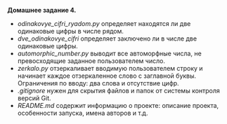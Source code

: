 **Домашнее задание 4.**

- *odinakovye_cifri_ryadom.py* определяет находятся ли две одинаковые цифры в числе рядом.
- *dve_odinakovye_cifri* определяет заключено ли в числе две одинаковые цифры.
- *automorphic_number.py* выводит все автоморфные числа, не превосходящие заданное пользователем число.
- *zerkalo.py* отзеркаливает вводимую пользователем строку и начинает каждое отзеркаленное слово с заглавной буквы. 
  Ограничения по вводу: два слова и отсутствие цифр.
- *.gitignore* нужен для скрытия файлов и папок от системы контроля версий Git.
- *README.md* содержит информацию о проекте: описание проекта, особенности запуска, имена авторов и т.д.
